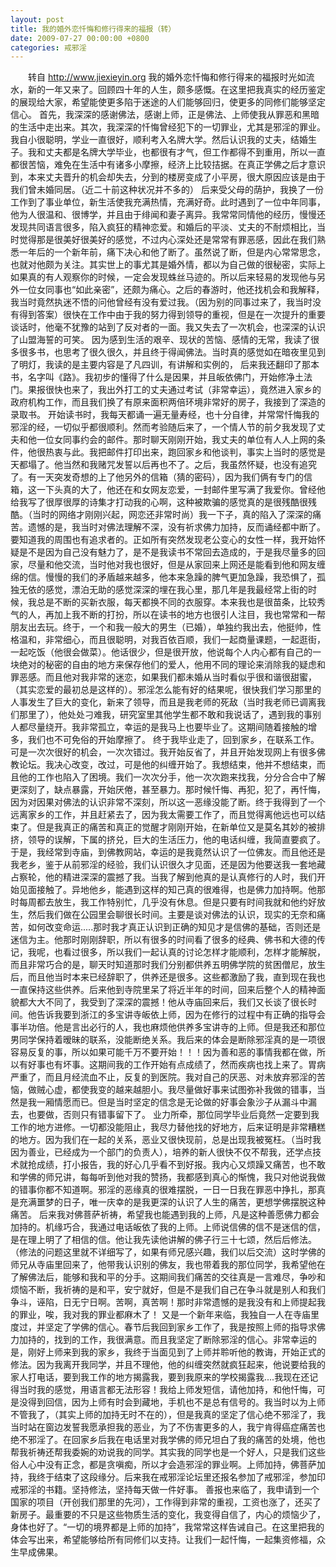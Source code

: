 ```yaml
---
layout: post
title: 我的婚外恋忏悔和修行得来的福报（转）
date: 2009-07-27 00:00:00 +0800
categories: 戒邪淫
---
```


　　转自 http://www.jiexieyin.org 我的婚外恋忏悔和修行得来的福报时光如流水，新的一年又来了。回顾四十年的人生，颇多感慨。在这里把我真实的经历鉴定的展现给大家，希望能使更多陷于迷途的人们能够回归，使更多的同修们能够坚定信心。 首先，我深深的感谢佛法，感谢上师，正是佛法、上师使我从罪恶和黑暗的生活中走出来。其次，我深深的忏悔曾经犯下的一切罪业，尤其是邪淫的罪业。 我自小很聪明，学业一直很好，顺利考入名牌大学。然后认识我的丈夫，结婚生子。我和丈夫都是名牌大学毕业，也都很有才气，但工作都得不到重用，所以一直都很苦恼，难免在生活中有诸多小摩擦，经济上比较拮据。在真正学佛之后才意识到，本来丈夫晋升的机会却失去，分到的楼房变成了小平房，很大原因应该是由于我们曾未婚同居。（近二十前这种状况并不多的） 后来受父母的荫护，我换了一份工作到了事业单位，新生活使我充满热情，充满好奇。此时遇到了一位中年同事，他为人很温和、很博学，并且由于绯闻和妻子离异。我常常同情他的经历，慢慢还发现共同语言很多，陷入疯狂的精神恋爱。和婚后的平淡、丈夫的不耐烦相比，当时觉得那是很美好很美好的感觉，不过内心深处还是常常有罪恶感，因此在我们熟悉一年后的一个新年前，痛下决心和他了断了。虽然说了断，但是内心常常思念，也就对他颇为关注。其实世上的事尤其是婚外情，都以为自己做的很秘密，实际上如果真的有人观察你的时候，一定会发现蛛丝马迹的。所以后来轻易的发现他与另外一位女同事也“如此亲密”，还颇为痛心。之后的春游时，他还找机会和我解释，我当时竟然执迷不悟的问他曾经有没有爱过我。（因为别的同事过来了，我当时没有得到答案）很快在工作中由于我的努力得到领导的重视，但是在一次提升的重要谈话时，他毫不犹豫的站到了反对者的一面。我又失去了一次机会，也深深的认识了山盟海誓的可笑。 因为感到生活的艰辛、现状的苦恼、感情的无常，我读了很多很多书，也思考了很久很久，并且终于得闻佛法。当时真的感觉如在暗夜里见到了明灯，我读的是主要内容是了凡四训，有讲解和实例的， 后来我还翻印了那本书，名字叫《路》。我初步的懂得了什么是因果，并且皈依佛门，开始修净土法门。果报很快也来了，我出外打工的丈夫通过考试（非常幸运），竟然进入家乡的政府机构工作，而且我们换了有原来面积两倍环境非常好的房子，我接到了深造的录取书。 开始读书时，我每天都诵一遍无量寿经，也十分自律，并常常忏悔我的邪淫的经，一切似乎都很顺利。然而考验随后来了，一个情人节的前夕我发现了丈夫和他一位女同事约会的邮件。那时聊天刚刚开始，我丈夫的单位有人人上网的条件，他很热衷与此。我把邮件打印出来，跑回家乡和他谈判，事实上当时的感觉是天都塌了。他当然和我赌咒发誓以后再也不了。之后，我虽然怀疑，也没有追究了。有一天突发奇想的上了他另外的信箱（猜的密码），因为我们俩有专门的信箱，这一下头真的大了，他还在和女网友恋爱，一封邮件里写满了我爱你。曾经他给我写了很厚很厚的诗集才打动我的心啊，这种被欺骗的感觉真的是很残酷很残酷。（当时的网络才刚刚兴起，网恋还非常时尚）我一下子，真的陷入了深深的痛苦。遗憾的是，我当时对佛法理解不深，没有祈求佛力加持，反而诵经都中断了。 要知道我的周围也有追求者的。正如所有突然发现老公变心的女性一样，我开始怀疑是不是因为自己没有魅力了，是不是我读书不常回去造成的，于是我尽量多的回家，尽量和他交流，当时他对我也很好，但是从家回来上网还是能看到他和网友缠绵的信。慢慢的我们的矛盾越来越多，他本来急躁的脾气更加急躁，我恐惧了，孤独无依的感觉，漂泊无助的感觉深深的埋在我心里，那几年是我最经常上街的时候，我总是不断的买新衣服，每天都换不同的衣服穿。本来我也是很苗条，比较秀气的人，再加上我不断的打扮，所以在读书的地方也很引人注目，我也常常和一帮朋友出去玩。终于，一个和我一般大的男生（已婚），单独约我出去，他挺帅，性格温和，非常细心，而且很聪明，对我百依百顺，我们一起商量课题，一起逛街，一起吃饭（他很会做菜）。他话很少，但是很开放，他说每个人内心都有自己的一块绝对的秘密的自由的地方来保存他们的爱人，他用不同的理论来消除我的疑虑和罪恶感。而且他对我非常的迷恋，如果我们都未婚从当时看似乎很和谐很甜蜜，（其实恋爱的最初总是这样的）。邪淫怎么能有好的结果呢，很快我们学习那里的人事发生了巨大的变化，新来了领导，而且是我老师的死敌（当时我老师已调离我们那里了），他处处刁难我，研究室里其他学生都不敢和我说话了，遇到我的事别人都尽量绕开。我非常孤立，幸运的是我马上也要毕业了。这期间随着接触的增多，我们也不可免俗的开始摩擦了。 终于我毕业走了，回到家乡，在联系工作。可是一次次很好的机会，一次次错过。我开始反省了，并且开始发现网上有很多佛教论坛。我决心改变，改过，可是他的纠缠开始了。我想结束，他并不想结束，而且他的工作也陷入了困境。我们一次次分手，他一次次跑来找我，分分合合中了解更深刻了，缺点暴露，开始厌倦，甚至暴力。那时候忏悔、再犯，犯了，再忏悔，因为对因果对佛法的认识非常不深刻，所以这一恶缘没能了断。终于我得到了一个远离家乡的工作，并且赶紧去了，因为我太需要工作了，而且觉得离他远也可以结束了。但是我真正的痛苦和真正的觉醒才刚刚开始，在新单位又是莫名其妙的被排挤，领导的误解，下属的挤兑，巨大的生活压力，他的电话纠缠，我简直要疯了。于是，我经常到寺庙，到佛教网站，幸运的是我竟然认识了一位佛友。而且他还是我老乡，鉴于从前邪淫的经验，我们认识很久才见面，还是因为他要送我一套地藏占察轮，他的精进深深的震撼了我。当我了解到他真的是认真修行的人时，我们开始见面接触了。异地他乡，能遇到这样的知己真的很难得，也是佛力加持啊。他那时每周都去放生，我工作特别忙，几乎没有休息。但是只要有时间我就和他约好放生，然后我们做在公园里会聊很长时间。主要是谈对佛法的认识，现实的无奈和痛苦，如何改变命运.....那时我才真正认识到正确的知见才是信佛的基础，否则还是迷信为主。他那时刚刚辞职，所以有很多的时间看了很多的经典、佛书和大德的传记，我呢，也看过很多，所以我们一起认真的讨论怎样才能顺利，怎样才能解脱，而且非常巧合的是，聊天时知道那时我们分别都供养五明佛学院的贫困僧尼，放生后，而且他当时本来已经辞职了，供养还是很多。这些都激励了我，直到现在我也一直保持这些供养。后来他到寺院里呆了将近半年的时间，回来后整个人的精神面貌都大大不同了，我受到了深深的震撼！他从寺庙回来后，我们又长谈了很长时间。他告诉我要到浙江的多宝讲寺皈依上师，因为在修行的过程中有正确的指导会事半功倍。他是言出必行的人，我也麻烦他供养多宝讲寺的上师。但是我还和那位男同学保持着暧昧的联系，没能断绝关系。我后来的体会是断除邪淫真的是一项很容易反复的事，所以如果可能千万不要开始！！！因为善和恶的事情我都在做，所以有好事也有坏事。这期间我的工作开始有点成绩了，然而疾病也找上来了。胃病严重了，而且月经流血不止，反复的到医院。我对自己的厌恶、对未放弃邪淫的苦恼，做贼心虚，都使我变的越来越胆小。我尽量做好事来试图弥补我做的错事，当然是我一厢情愿而已。但是当时坚定的信念是无论做的好事会象沙子从漏斗中漏去，也要做，否则只有错事留下了。 业力所牵，那位同学毕业后竟然一定要到我工作的地方进修。一切都没能阻止，我尽力替他找的好地方，后来证明是非常糟糕的地方。因为我们在一起的关系，恶业又很快现前，总是出现我被冤枉。（当时我因为善业，已经成为一个部门的负责人），培养的新人很快不仅不帮我，还学点技术就抢成绩，打小报告，我的好心几乎看不到好报。我内心又烦躁又痛苦，也不敢和学佛的师兄讲，每每听到他对我的赞扬，我都感到真心的惭愧，我只对他说我做的错事你都不知道啊。邪淫的恶缘真的很难摆脱，一日一日我在罪恶中挣扎，那真是充满噩梦的日子，唯一庆幸的是我更深的认识了人生的痛苦，更想学佛摆脱这种痛苦。 后来我对佛菩萨祈祷，希望我也能遇到我的上师，凡是这种善愿佛力都会加持的。机缘巧合，我通过电话皈依了我的上师。上师说信佛的信不是迷信的信，是在理上明了了相信的信。他让我先读他讲解的佛子行三十七颂，然后后修法。（修法的问题这里就不详细写了，如果有师兄感兴趣，我们以后交流）这时学佛的师兄从寺庙里回来了，他带我认识别的佛友，我也带着我的那位同学，我希望他在了解佛法后，能够和我和平的分手。这期间我们痛苦的交往真是一言难尽，争吵和烦恼不断，我祈祷的是和平，安宁就好，但是不是我们自己在争斗就是别人和我们争斗，诬陷，日无宁日啊。苦啊，真苦啊！那时非常遗憾的是我没有和上师提起我的罪业，唉，我对我的罪业都麻木了！ 又是一个新年来临，我独自一人在寺庙里度过，并坚定了学佛的信心。春节后我回到家乡工作了，我是按照上师的指导求佛力加持的，找到的工作，我很满意。而且我坚定了断除邪淫的信心。非常幸运的是，刚好上师来到我的家乡，我终于当面见到了上师并聆听他的教诲，开始正式的修法。因为我离开我同学，并且不理他，他的纠缠突然就疯狂起来，他说要给我的家人打电话，要到我工作的地方揭露我，要到我原来的学校揭露我....我现在还记得当时我的感觉，用语言都无法形容！我给上师发短信，请他加持，和他忏悔，可是没得到回信，因为上师有时会到藏地，手机也不是总有信号的。我当时以为上师不管我了，（其实上师的加持无时不在的），但是我真的坚定了信心绝不邪淫了，我当时站在窗边发誓我愿承担我的恶业，为了不伤害更多的人，我宁肯得癌症痛苦也绝不邪淫了。在回家乡后我在电话里对我学佛的师兄坦白了我的痛苦的处境，他也帮我祈祷还帮我委婉的劝说我的同学。其实我的同学也是一个好人，只是我们这些俗人心中没有正念，都是贪嗔痴，所以才会造邪淫的罪业啊。上师加持，佛菩萨加持，我终于结束了这段缘分。后来我在戒邪淫论坛里还报名参加了戒邪淫，参加印戒邪淫的书籍。坚持修法，坚持每天做一件好事。 善报也来临了，我申请到一个国家的项目（开创我们那里的先河），工作得到非常的重视，工资也涨了，还买了新房子。最重要的不只是这些物质生活的变化，我变得自信了，内心的烦恼少了，身体也好了。“一切的境界都是上师的加持”，我常常这样告诫自己。在这里把我的体会写出来，希望能够给所有同修们以支持。让我们一起忏悔，一起集资修福，众生早成佛果。 　